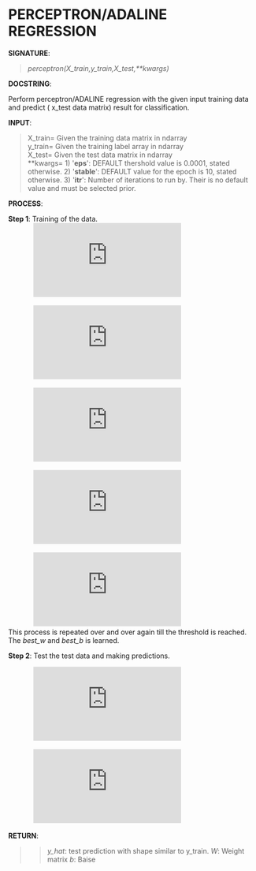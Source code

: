 # PERCEPTRON/ADALINE REGRESSION

**SIGNATURE**: 
>_perceptron(X_train,y_train,X_test,**kwargs)_

**DOCSTRING**:

Perform perceptron/ADALINE regression with the given input training data and predict ( x_test data matrix) result for classification.

**INPUT**:
>X_train= Given the training data matrix in ndarray  
y_train= Given the training label array in ndarray  
X_test= Given the test data matrix in ndarray  
**kwargs= 1) '**eps**': DEFAULT thershold value is 0.0001, stated otherwise. 2) '**stable**': DEFAULT value for the epoch is 10, stated otherwise. 3) '**itr**': Number of iterations to run by. Their is no default value and must be selected prior.

**PROCESS**:

**Step 1**: Training of the data.  
&nbsp;&nbsp;&nbsp;&nbsp;&nbsp;&nbsp;&nbsp;&nbsp;&nbsp;&nbsp;&nbsp;&nbsp;&nbsp;![](http://latex.codecogs.com/gif.latex?%5Cwidehat%7By%7D%3DW%5E%7BT%7DX&plus;b)

&nbsp;&nbsp;&nbsp;&nbsp;&nbsp;&nbsp;&nbsp;&nbsp;&nbsp;&nbsp;&nbsp;&nbsp;&nbsp;![](http://latex.codecogs.com/gif.latex?%5Chat%7By%7D%3D%5Cbegin%7Bcases%7D%201%26%20%5Ctext%7B%20if%20%7D%20y%3E0%20%5C%5C%200%26%20%5Ctext%7B%20if%20%7D%20y%5Cleq%200%20%5Cend%7Bcases%7D)

&nbsp;&nbsp;&nbsp;&nbsp;&nbsp;&nbsp;&nbsp;&nbsp;&nbsp;&nbsp;&nbsp;&nbsp;&nbsp;![](http://latex.codecogs.com/gif.latex?error%3Dy-%5Chat%7By%7D)

&nbsp;&nbsp;&nbsp;&nbsp;&nbsp;&nbsp;&nbsp;&nbsp;&nbsp;&nbsp;&nbsp;&nbsp;&nbsp;![](http://latex.codecogs.com/gif.latex?W%3DW&plus;error%5Ccdot%20X)

&nbsp;&nbsp;&nbsp;&nbsp;&nbsp;&nbsp;&nbsp;&nbsp;&nbsp;&nbsp;&nbsp;&nbsp;&nbsp;![](http://latex.codecogs.com/gif.latex?b%3Db&plus;error)  
This process is repeated over and over again till the threshold is reached. The *best_w* and *best_b* is learned.

**Step 2**: Test the test data and making predictions.

&nbsp;&nbsp;&nbsp;&nbsp;&nbsp;&nbsp;&nbsp;&nbsp;&nbsp;&nbsp;&nbsp;&nbsp;&nbsp;![](http://latex.codecogs.com/gif.latex?%5Cwidehat%7By%7D%3DW%5E%7BT%7D%5Cbullet%20xtest%5E%7BT%7D&plus;b)

&nbsp;&nbsp;&nbsp;&nbsp;&nbsp;&nbsp;&nbsp;&nbsp;&nbsp;&nbsp;&nbsp;&nbsp;&nbsp;![](http://latex.codecogs.com/gif.latex?%5Chat%7By%7D%3D%5Cbegin%7Bcases%7D%201%26%20%5Ctext%7B%20if%20%7D%20y%3E0%20%5C%5C%200%26%20%5Ctext%7B%20if%20%7D%20y%5Cleq%200%20%5Cend%7Bcases%7D)

**RETURN**: 
>>*y_hat*: test prediction with shape similar to y_train.
*W*: Weight matrix
*b*: Baise
